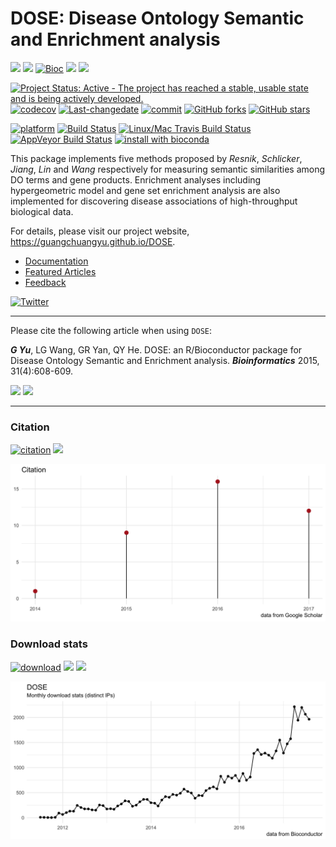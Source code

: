 DOSE: Disease Ontology Semantic and Enrichment analysis
=======================================================

[![](https://img.shields.io/badge/release%20version-3.2.0-green.svg?style=flat)](https://bioconductor.org/packages/DOSE) [![](https://img.shields.io/badge/devel%20version-3.3.2-green.svg?style=flat)](https://github.com/guangchuangyu/DOSE) [![Bioc](http://www.bioconductor.org/shields/years-in-bioc/DOSE.svg)](https://www.bioconductor.org/packages/devel/bioc/html/DOSE.html#since) [![](https://img.shields.io/badge/download-47194/total-blue.svg?style=flat)](https://bioconductor.org/packages/stats/bioc/DOSE) [![](https://img.shields.io/badge/download-1964/month-blue.svg?style=flat)](https://bioconductor.org/packages/stats/bioc/DOSE)

[![Project Status: Active - The project has reached a stable, usable state and is being actively developed.](http://www.repostatus.org/badges/latest/active.svg)](http://www.repostatus.org/#active) [![codecov](https://codecov.io/gh/GuangchuangYu/DOSE/branch/master/graph/badge.svg)](https://codecov.io/gh/GuangchuangYu/DOSE/) [![Last-changedate](https://img.shields.io/badge/last%20change-2017--08--17-green.svg)](https://github.com/GuangchuangYu/DOSE/commits/master) [![commit](http://www.bioconductor.org/shields/commits/bioc/DOSE.svg)](https://www.bioconductor.org/packages/devel/bioc/html/DOSE.html#svn_source) [![GitHub forks](https://img.shields.io/github/forks/GuangchuangYu/DOSE.svg)](https://github.com/GuangchuangYu/DOSE/network) [![GitHub stars](https://img.shields.io/github/stars/GuangchuangYu/DOSE.svg)](https://github.com/GuangchuangYu/DOSE/stargazers)

[![platform](http://www.bioconductor.org/shields/availability/devel/DOSE.svg)](https://www.bioconductor.org/packages/devel/bioc/html/DOSE.html#archives) [![Build Status](http://www.bioconductor.org/shields/build/devel/bioc/DOSE.svg)](https://bioconductor.org/checkResults/devel/bioc-LATEST/DOSE/) [![Linux/Mac Travis Build Status](https://img.shields.io/travis/GuangchuangYu/DOSE/master.svg?label=Mac%20OSX%20%26%20Linux)](https://travis-ci.org/GuangchuangYu/DOSE) [![AppVeyor Build Status](https://img.shields.io/appveyor/ci/Guangchuangyu/DOSE/master.svg?label=Windows)](https://ci.appveyor.com/project/GuangchuangYu/DOSE) [![install with bioconda](https://img.shields.io/badge/install%20with-bioconda-green.svg?style=flat)](http://bioconda.github.io/recipes/bioconductor-dose/README.html)

This package implements five methods proposed by *Resnik*, *Schlicker*, *Jiang*, *Lin* and *Wang* respectively for measuring semantic similarities among DO terms and gene products. Enrichment analyses including hypergeometric model and gene set enrichment analysis are also implemented for discovering disease associations of high-throughput biological data.

For details, please visit our project website, <https://guangchuangyu.github.io/DOSE>.

-   [Documentation](https://guangchuangyu.github.io/DOSE/documentation/)
-   [Featured Articles](https://guangchuangyu.github.io/DOSE/featuredArticles/)
-   [Feedback](https://guangchuangyu.github.io/DOSE/#feedback)

[![Twitter](https://img.shields.io/twitter/url/https/github.com/GuangchuangYu/DOSE.svg?style=social)](https://twitter.com/intent/tweet?hashtags=DOSE&url=http://bioinformatics.oxfordjournals.org/content/31/4/608)

------------------------------------------------------------------------

Please cite the following article when using `DOSE`:

***G Yu***, LG Wang, GR Yan, QY He. DOSE: an R/Bioconductor package for Disease Ontology Semantic and Enrichment analysis. ***Bioinformatics*** 2015, 31(4):608-609.

[![](https://img.shields.io/badge/doi-10.1093/bioinformatics/btu684-green.svg?style=flat)](http://dx.doi.org/10.1093/bioinformatics/btu684) [![](https://img.shields.io/badge/Altmetric-36-green.svg?style=flat)](https://www.altmetric.com/details/2788597)

------------------------------------------------------------------------

### Citation

[![citation](https://img.shields.io/badge/cited%20by-38-green.svg?style=flat)](https://scholar.google.com.hk/scholar?oi=bibs&hl=en&cites=16627502277303919270) ![](https://img.shields.io/badge/ESI-Highly%20Cited%20Paper-green.svg?style=flat)

<img src="docs/citation.png" width="890"/>

### Download stats

[![download](http://www.bioconductor.org/shields/downloads/DOSE.svg)](https://bioconductor.org/packages/stats/bioc/DOSE) [![](https://img.shields.io/badge/download-47194/total-blue.svg?style=flat)](https://bioconductor.org/packages/stats/bioc/DOSE) [![](https://img.shields.io/badge/download-1964/month-blue.svg?style=flat)](https://bioconductor.org/packages/stats/bioc/DOSE)

<img src="docs/dlstats.png" width="890"/>
